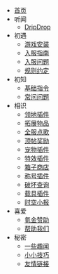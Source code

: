 * [首页](README.md)
* 听闻
    * [DripDrop](about.md)
* 初遇
    * [游戏安装](installgame.md)
    * [入服指南](firstjoin.md)
    * [入服问题](joinproblem.md)
    * [规则约定](rules.md)
* 初知
    * [基础指令](command.md)
    * [常问问题](question.md)
* 相识
    * [领地插件](residence.md)
    * [拓展物品](itemsadder.md)
    * [全服点歌](allmusic.md)
    * [顶帖奖励](bbstopper.md)
    * [宠物插件](companions.md)
    * [特效插件](procosmetics.md)
    * [箱子商店](quickshop.md)
    * [称号插件](tags.md)
    * [破坏查询](coreprotect.md)
    * [载具插件](vehicles.md)
    * [时空小报](news.md)
* 喜爱
    * [氪金赞助](donate.md)
    * [帮助我们](helpus.md)
* 秘密
    * [一些趣闻](eggs.md)
    * [小小技巧](tips.md)
    * [友情链接](website.md)